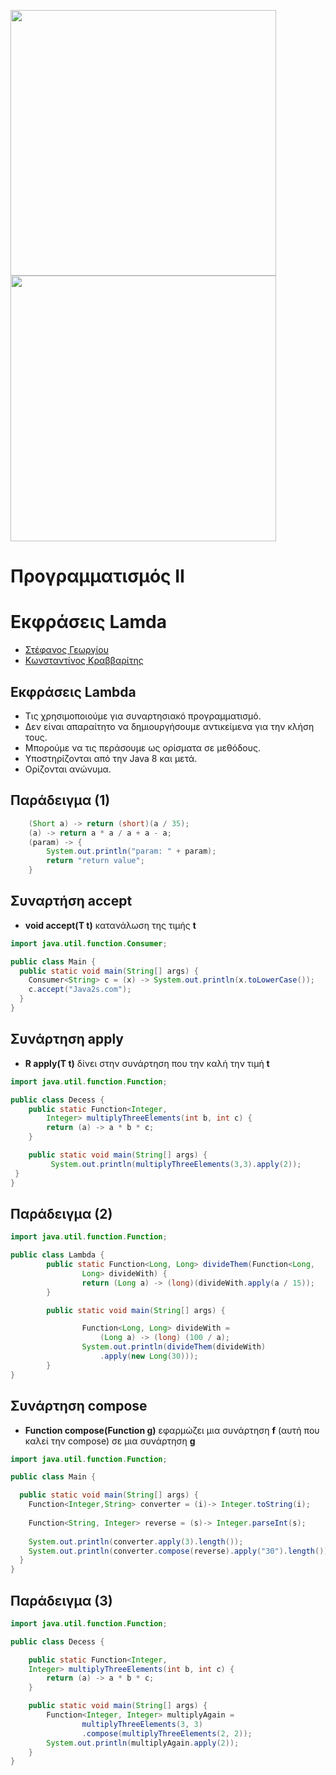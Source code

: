 <img src="media/AUEB_logo.jpg" width="425" /> <img src="media/BA_Lab.png" width="425" />
# Προγραμματισμός ΙΙ
# Εκφράσεις Lamda

* [Στέφανος Γεωργίου](https://www.balab.aueb.gr/stefanos-georgiou.html)
* [Κωνσταντίνος Κραββαρίτης](https://www.balab.aueb.gr/konstantinos-kravvaritis.html)


## Εκφράσεις Lambda

* Τις χρησιμοποιούμε για συναρτησιακό προγραμματισμό.
* Δεν είναι απαραίτητο να δημιουργήσουμε αντικείμενα για την κλήση τους.
* Μπορούμε να τις περάσουμε ως ορίσματα σε μεθόδους.
* Υποστηρίζονται από την Java 8 και μετά.
* Ορίζονται ανώνυμα.


## Παράδειγμα (1)

```java
	(Short a) -> return (short)(a / 35);
	(a) -> return a * a / a + a - a;
	(param) -> {
		System.out.println("param: " + param);
		return "return value";
	}
``` 


## Συναρτήση accept

* __void accept(T t)__ κατανάλωση της τιμής __t__

```java
import java.util.function.Consumer;

public class Main {
  public static void main(String[] args) {
    Consumer<String> c = (x) -> System.out.println(x.toLowerCase());
    c.accept("Java2s.com");
  }
}
```


## Συνάρτηση apply

* __R apply(T t)__ δίνει στην συνάρτηση που την καλή την τιμή __t__

```java
import java.util.function.Function;

public class Decess {
	public static Function<Integer,
		Integer> multiplyThreeElements(int b, int c) {
		return (a) -> a * b * c;
	}

	public static void main(String[] args) {
         System.out.println(multiplyThreeElements(3,3).apply(2));
 }
}
```


## Παράδειγμα (2)

```java
import java.util.function.Function;

public class Lambda {
        public static Function<Long, Long> divideThem(Function<Long,
                Long> divideWith) {
                return (Long a) -> (long)(divideWith.apply(a / 15));
        }

        public static void main(String[] args) {

                Function<Long, Long> divideWith =
					(Long a) -> (long) (100 / a);
                System.out.println(divideThem(divideWith)
					.apply(new Long(30)));
        }
}
```


## Συνάρτηση compose

* __Function compose(Function g)__ εφαρμώζει μια συνάρτηση __f__ (αυτή που καλεί την compose) σε μια συνάρτηση __g__

```java
import java.util.function.Function;

public class Main {

  public static void main(String[] args) {
    Function<Integer,String> converter = (i)-> Integer.toString(i);
    
    Function<String, Integer> reverse = (s)-> Integer.parseInt(s);
   
    System.out.println(converter.apply(3).length());
    System.out.println(converter.compose(reverse).apply("30").length());
  }
}
```


## Παράδειγμα (3)

```java
import java.util.function.Function;

public class Decess {

	public static Function<Integer,
	Integer> multiplyThreeElements(int b, int c) {
		return (a) -> a * b * c;
	}

	public static void main(String[] args) {
		Function<Integer, Integer> multiplyAgain =
				multiplyThreeElements(3, 3)
				.compose(multiplyThreeElements(2, 2));
		System.out.println(multiplyAgain.apply(2));
	}
}
```

